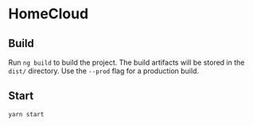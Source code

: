 # HomeCloud

## Build

Run `ng build` to build the project. The build artifacts will be stored in the `dist/` directory. Use the `--prod` flag for a production build.

## Start

```
yarn start
```
